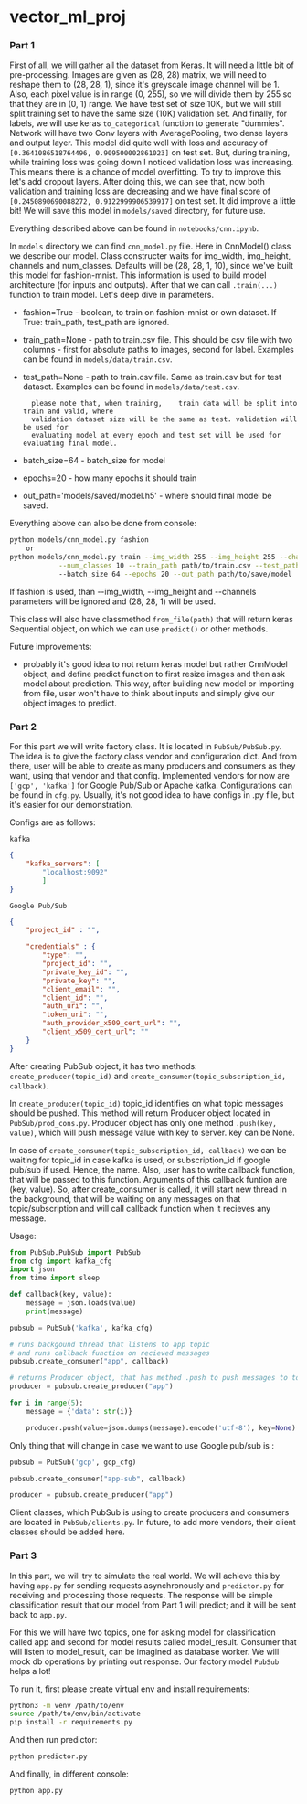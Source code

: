 # vector_ml_proj
### Part 1

First of all, we will gather all the dataset from Keras. It will need a little bit of pre-processing. 
Images are given as (28, 28) matrix, we will need to reshape them to (28, 28, 1), since it's greyscale image channel will be 1. Also, each pixel value is in range (0, 255), so we will divide them by 255 so that they are in (0, 1) range. We have test set of size 10K, but we will still split training set to have the same size (10K) validation set. And finally, for labels, we will use keras `to_categorical` function to generate "dummies".
Network will have two Conv layers with AveragePooling, two dense layers and output layer. This model did quite well with loss and accuracy of `[0.3641086518764496, 0.909500002861023]` on test set. But, during training, while training loss was going down I noticed validation loss was increasing. This means there is a chance of model overfitting. To try to improve this let's add dropout layers. After doing this, we can see that, now both validation and training loss are decreasing and we have final score of `[0.2450890690088272, 0.9122999906539917]` on test set. It did improve a little bit! We will save this model in `models/saved` directory, for future use.

Everything described above can be found in `notebooks/cnn.ipynb`.

In `models` directory we can find `cnn_model.py` file. Here in CnnModel() class we describe our model. Class constructer waits for img_width, img_height, channels and num_classes. Defaults will be (28, 28, 1, 10), since we've built this model for fashion-mnist.
This information is used to build model architecture (for inputs and outputs). After that we can call `.train(...)` function to train model. Let's deep dive in parameters.

- fashion=True - boolean, to train on fashion-mnist or own dataset. If True: train_path, test_path are ignored.
- train_path=None - path to train.csv file. This should be csv file with two columns - first for absolute paths to images, second for label.  Examples can be found in `models/data/train.csv`.
- test_path=None - path to train.csv file. Same as train.csv but for test dataset. Examples can be found in `models/data/test.csv`.

        please note that, when training,    train data will be split into train and valid, where 
        validation dataset size will be the same as test. validation will be used for 
        evaluating model at every epoch and test set will be used for evaluating final model.

- batch_size=64 - batch_size for model
- epochs=20 - how many epochs it should train
- out_path='models/saved/model.h5' - where should final model be saved.

Everything above can also be done from console:

```bash
python models/cnn_model.py fashion
    or
python models/cnn_model.py train --img_width 255 --img_height 255 --channels 3 \
            --num_classes 10 --train_path path/to/train.csv --test_path path/to/test.csv \ 
            --batch_size 64 --epochs 20 --out_path path/to/save/model
```

If fashion is used, than --img_width, --img_height and --channels parameters will be ignored and (28, 28, 1) will be used.

This class will also have classmethod `from_file(path)` that will return keras Sequential object, on which we can use `predict()` or other methods.

Future improvements:
- probably it's good idea to not return keras model but rather CnnModel object, and define predict function to first resize images and then ask model about prediction. This way, after building new model or importing from file, user won't have to think about inputs and simply give our object images to predict.

### Part 2

For this part we will write factory class. It is located in `PubSub/PubSub.py`. The idea is to give the factory class vendor and configuration dict. And from there, user will be able to create as many producers and consumers as they want, using that vendor and that config. Implemented vendors for now are `['gcp', 'kafka']` for Google Pub/Sub or Apache kafka. Configurations can be found in `cfg.py`. Usually, it's not good idea to have configs in .py file, but it's easier for our demonstration.

Configs are as follows:

`kafka`
```json
{
    "kafka_servers": [
        "localhost:9092"
        ]
}
```

`Google Pub/Sub`
```json
{
    "project_id" : "",

    "credentials" : {
        "type": "",
        "project_id": "",
        "private_key_id": "",
        "private_key": "",
        "client_email": "",
        "client_id": "",
        "auth_uri": "",
        "token_uri": "",
        "auth_provider_x509_cert_url": "",
        "client_x509_cert_url": ""
    }
}
```

After creating PubSub object, it has two methods: `create_producer(topic_id)` and `create_consumer(topic_subscription_id, callback)`. 

In `create_producer(topic_id)` topic_id identifies on what topic messages should be pushed. This method will return Producer object located in `PubSub/prod_cons.py`. Producer object has only one method `.push(key, value)`, which  will push message value with key to server. key can be None.

In case of `create_consumer(topic_subscription_id, callback)` we can be waiting for topic_id in case kafka is used, or subscription_id if google pub/sub if used. Hence, the name. Also, user has to write callback function, that will be passed to this function. Arguments of this callback funtion are (key, value). So, after create_consumer is called, it will start new thread in the background, that will be waiting on any messages on that topic/subscription and will call callback function when it recieves any message.

Usage:
```python
from PubSub.PubSub import PubSub
from cfg import kafka_cfg
import json
from time import sleep

def callback(key, value):
    message = json.loads(value)
    print(message)

pubsub = PubSub('kafka', kafka_cfg)

# runs backgound thread that listens to app topic 
# and runs callback function on recieved messages
pubsub.create_consumer("app", callback)

# returns Producer object, that has method .push to push messages to topic app
producer = pubsub.create_producer("app")

for i in range(5):
    message = {'data': str(i)}

    producer.push(value=json.dumps(message).encode('utf-8'), key=None)
```

Only thing that will change in case we want to use Google pub/sub is :
```python
pubsub = PubSub('gcp', gcp_cfg)

pubsub.create_consumer("app-sub", callback)

producer = pubsub.create_producer("app")
```

Client classes, which PubSub is using to create producers and consumers are located in `PubSub/clients.py`. In future, to add more vendors, their client classes should be added here.

### Part 3

In this part, we will try to simulate the real world. We will achieve this by having `app.py` for sending requests asynchronously and `predictor.py` for receiving and processing those requests. The response will be simple classification result that our model from Part 1 will predict; and it will be sent back to `app.py`.

For this we will have two topics, one for asking model for classification called app and second for model results called model_result. Consumer that will listen to model_result, can be imagined as database worker. We will mock db operations by printing out response. Our factory model `PubSub` helps a lot!

To run it, first please create virtual env and install requirements:

```bash
python3 -m venv /path/to/env
source /path/to/env/bin/activate
pip install -r requirements.py
```
    
And then run predictor:
```bash    
python predictor.py
```

And finally, in different console:
```bash
python app.py
```